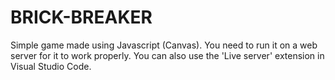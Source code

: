 # BRICK-BREAKER

Simple game made using Javascript (Canvas). You need to run it on a web server for it to work properly. You can also use the 'Live server' extension in Visual Studio Code.
